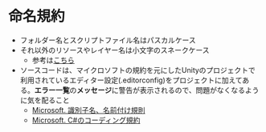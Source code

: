 # 命名規約
- フォルダー名とスクリプトファイル名はパスカルケース
- それ以外のリソースやレイヤー名は小文字のスネークケース
  - 参考は[こちら](https://docs.google.com/document/d/10DWSrp2QcdawOtBvM67lr8Sjv1disyUshkcp0mc_B5U/)
- ソースコードは、マイクロソフトの規約を元にしたUnityのプロジェクトで利用されているエディター設定(.editorconfig)をプロジェクトに加えてある。**エラー一覧**の**メッセージ**に警告が表示されるので、問題がなくなるように気を配ること
  - [Microsoft. 識別子名、名前付け規則](https://docs.microsoft.com/ja-jp/dotnet/csharp/programming-guide/inside-a-program/identifier-names)
  - [Microsoft. C#のコーディング規約](https://docs.microsoft.com/ja-jp/dotnet/csharp/programming-guide/inside-a-program/coding-conventions)

